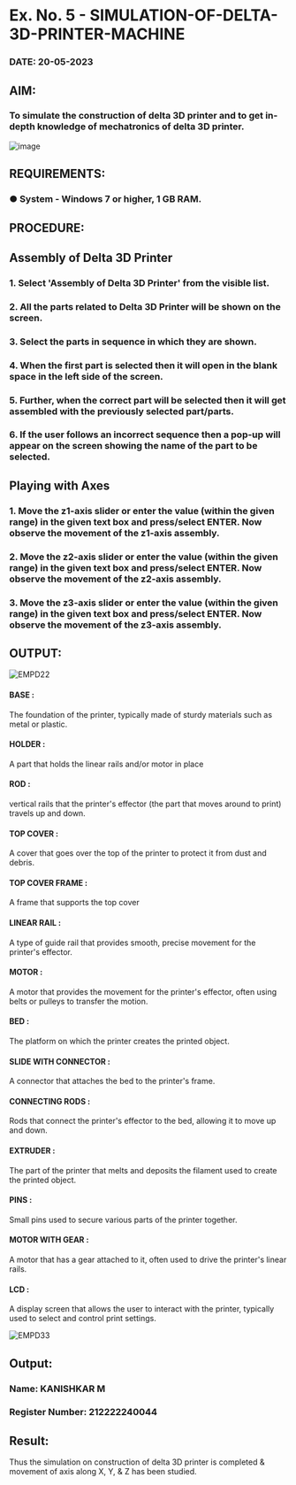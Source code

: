 # Ex. No. 5 - SIMULATION-OF-DELTA-3D-PRINTER-MACHINE

### DATE: 20-05-2023
## AIM:
### To simulate the construction of delta 3D printer and to get in-depth knowledge of mechatronics of delta 3D printer.

![image](https://github.com/Sellakumar1987/Ex.-No.-5---SIMULATION-OF-DELTA-3D-PRINTER-MACHINE/assets/113594316/c784471e-098f-456d-9c1b-e9f0ce56cc9b)

## REQUIREMENTS:
### ●	System - Windows 7 or higher, 1 GB RAM.

## PROCEDURE:

## Assembly of Delta 3D Printer
### 1.	Select 'Assembly of Delta 3D Printer' from the visible list.
### 2.	All the parts related to Delta 3D Printer will be shown on the screen.
### 3.	Select the parts in sequence in which they are shown.
### 4.	When the first part is selected then it will open in the blank space in the left side of the screen.
### 5.	Further, when the correct part will be selected then it will get assembled with the previously selected part/parts.
### 6.	If the user follows an incorrect sequence then a pop-up will appear on the screen showing the name of the part to be selected.

## Playing with Axes
### 1.	Move the z1-axis slider or enter the value (within the given range) in the given text box and press/select ENTER. Now observe the movement of the z1-axis assembly.
### 2.	Move the z2-axis slider or enter the value (within the given range) in the given text box and press/select ENTER. Now observe the movement of the z2-axis assembly.
### 3.	Move the z3-axis slider or enter the value (within the given range) in the given text box and press/select ENTER. Now observe the movement of the z3-axis assembly.

## OUTPUT:

![EMPD22](https://github.com/sanjaythiyagarajan/Ex.-No.-5---SIMULATION-OF-DELTA-3D-PRINTER-MACHINE/assets/119409242/22b31fb6-149e-484f-a7b6-e218e4c2698c)

#### BASE :
The foundation of the printer, typically made of sturdy materials such as metal or plastic.

#### HOLDER :
A part that holds the linear rails and/or motor in place 

#### ROD :
vertical rails that the printer's effector (the part that moves around to print) travels up and down.

####  TOP COVER :
A cover that goes over the top of the printer to protect it from dust and debris.
 
 #### TOP COVER FRAME :
A frame that supports the top cover

#### LINEAR RAIL :
 A type of guide rail that provides smooth, precise movement for the printer's effector.
 
 #### MOTOR :
A motor that provides the movement for the printer's effector, often using belts or pulleys to transfer the motion.

#### BED :
The platform on which the printer creates the printed object.

#### SLIDE WITH CONNECTOR :
A connector that attaches the bed to the printer's frame.

#### CONNECTING RODS :
Rods that connect the printer's effector to the bed, allowing it to move up and down.

#### EXTRUDER :
The part of the printer that melts and deposits the filament used to create the printed object.

#### PINS :
Small pins used to secure various parts of the printer together.

#### MOTOR WITH GEAR :
A motor that has a gear attached to it, often used to drive the printer's linear rails.

#### LCD :
A display screen that allows the user to interact with the printer, typically used to select and control print settings.

![EMPD33](https://github.com/sanjaythiyagarajan/Ex.-No.-5---SIMULATION-OF-DELTA-3D-PRINTER-MACHINE/assets/119409242/fa9e7fe0-cf26-484a-935c-f82ad15e922e)


## Output:

### Name: KANISHKAR M
### Register Number: 212222240044

## Result: 
Thus the simulation on construction of delta 3D printer is completed & movement of axis along X, Y, & Z has been studied.
